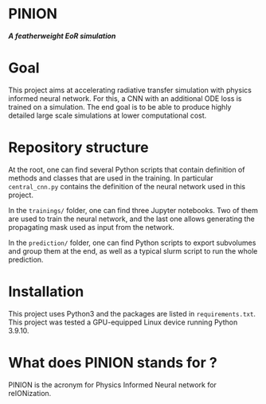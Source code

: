# PINION

**_A featherweight EoR simulation_**

# Goal

This project aims at accelerating radiative transfer simulation with physics informed neural network. For this, a CNN with an additional ODE loss is trained on a simulation. The end goal is to be able to produce highly detailed large scale simulations at lower computational cost.

# Repository structure

At the root, one can find several Python scripts that contain definition of methods and classes that are used in the training. In particular `central_cnn.py` contains the definition of the neural network used in this project.

In the `trainings/` folder, one can find three Jupyter notebooks. Two of them are used to train the neural network, and the last one allows generating the propagating mask used as input from the network.

In the `prediction/` folder, one can find Python scripts to export subvolumes and group them at the end, as well as a typical slurm script to run the whole prediction.

# Installation

This project uses Python3 and the packages are listed in `requirements.txt`. This project was tested a GPU-equipped Linux device running Python 3.9.10.

# What does PINION stands for ?

PINION is the acronym for Physics Informed Neural network for reIONization.
